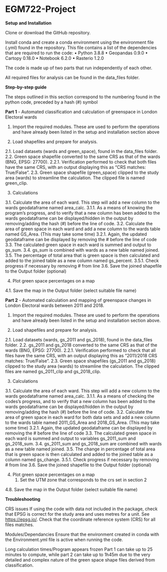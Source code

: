 # EGM722-Project

**Setup and Installation**

Clone or download the GitHub repository.

Install conda and create a conda environment using the environment file (.yml) found in the repository. This file contains a list of the dependencies that are required to run the code:
•	 Python 3.8.8
•	 Geopandas 0.9.0
•	 Cartopy 0.18.0
•	 Notebook 6.2.0
•	 Rasterio 1.2.0

The code is made up of two parts that run independently of each other.

All required files for analysis can be found in the data_files folder.

**Step-by-step guide**

The steps outlined in this section correspond to the numbering found in the python code, preceded by a hash (#) symbol

**Part 1** - Automated classification and calculation of greenspace in London Electoral wards

1. Import the required modules. These are used to perform the operations and have already been listed in the setup and 
   installation section above

2. Load shapefiles and prepare for analysis. 

2.1. Load datasets (wards and green_space), found in the data_files folder. 
2.2. Green space shapefile converted to the same CRS as that of the wards (BNG, EPSG: 27700). 
2.2.1. Verification performed to check that both files have the same CRS, with an output displaying this as “CRS matches: True/False”.
2.3. Green space shapefile (green_space) clipped to the study area (wards) to streamline the calculation. The clipped file is named green_clip.

3. Calculations

3.1. Calculate the area of each ward. This step will add a new column to the wards geodataframe named area_calc.
3.1.1. As a means of knowing the program’s progress, and to verify that a new column has been added to the wards geodataframe can be displayed/hidden in the output by removing/adding the hash (#) before the line of code.
3.2. Calculate the area of green space in each ward and add a new column to the wards table named GS_Area. (This may take some time)
3.2.1. Again, the updated geodataframe can be displayed by removing the # before the line of code
3.3. The calculated green space in each ward is summed and output to gs_sum.
3.4. gs_sum is combined with wards as a new table named joined.
3.5. The percentage of total area that is green space is then calculated and added to the joined table as a new column named gs_percent.
3.5.1. Check progress if necessary by removing # from line
3.6. Save the joined shapefile to the Output folder (optional)

4. Plot green space percentages on a map

4.1. Save the map in the Output folder (select suitable file name)

**Part 2** - Automated calculation and mapping of greenspace changes in London Electoral wards between 2011 and 2018.

1. Import the required modules. These are used to perform the operations and have already been listed in the setup and 
   installation section above. 

2. Load shapefiles and prepare for analysis.

2.1. Load datasets (wards, gs_2011 and gs_2018), found in the data_files folder. 
2.2. gs_2011 and gs_2018 converted to the same CRS as that of the wards (BNG, EPSG: 27700). 
2.2.1. Verification performed to check that all files have the same CRS, with an output displaying this as “2011/2018 CRS matches: True/False”.
2.3. Green space shapefiles (gs_2011 and gs_2018) clipped to the study area (wards) to streamline the calculation. The clipped files are named gs_2011_clip and gs_2018_clip.

3. Calculations

3.1. Calculate the area of each ward. This step will add a new column to the wards geodataframe named area_calc.
3.1.1. As a means of checking the codes’s progress, and to verify that a new column has been added to the wards geodataframe can be displayed/hidden in the output by removing/adding the hash (#) before the line of code.
3.2. Calculate the area of green space in each ward for both data sets and add a new column to the wards table named 2011_GS_Area and 2018_GS_Area. (This may take some time)
3.2.1. Again, the updated geodataframe can be displayed by removing the # before the line of code
3.3. The calculated green space in each ward is summed and output to variables gs_2011_sum and gs_2018_sum.
3.4. gs_2011_sum and gs_2018_sum are combined with wards as a new table named joined.
3.5. The change in percentage of total area that is green space is then calculated and added to the joined table as a column named gs_change.
3.5.1. Check progress if necessary by removing # from line
3.6. Save the joined shapefile to the Output folder (optional)

4. Plot green space percentages on a map
   1. Set the UTM zone that corresponds to the crs set in section 2


4.8. Save the map in the Output folder (select suitable file name)

**Troubleshooting**

CRS issues
If using the code with data not included in the package, check that EPSG is correct for the study area and uses metres for a unit. See https://epsg.io/. Check that the coordinate reference system (CRS) for all files matches. 

Modules/Dependancies
Ensure that the environment created in conda with the Environment.yml file is active when running the code.

Long calculation times/Program appears frozen
Part 1 can take up to 25 minutes to compute, while part 2 can take up to 1h45m due to the very detailed and complex nature of the green space shape files derived from classification. 
